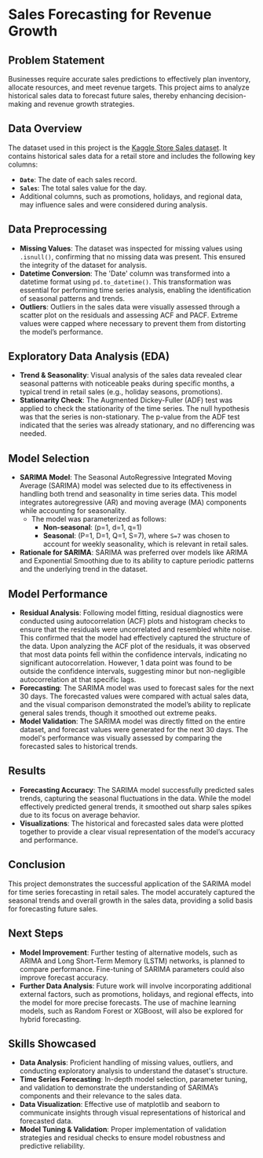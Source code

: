 # Sales Forecasting for Revenue Growth

## Problem Statement
Businesses require accurate sales predictions to effectively plan inventory, allocate resources, and meet revenue targets. This project aims to analyze historical sales data to forecast future sales, thereby enhancing decision-making and revenue growth strategies.

## Data Overview
The dataset used in this project is the [Kaggle Store Sales dataset](https://www.kaggle.com/datasets/competitions/store-sales-time-series-forecasting). 
It contains historical sales data for a retail store and includes the following key columns:
- **`Date`**: The date of each sales record.
- **`Sales`**: The total sales value for the day.
- Additional columns, such as promotions, holidays, and regional data, may influence sales and were considered during analysis.

## Data Preprocessing
- **Missing Values**: The dataset was inspected for missing values using `.isnull()`, confirming that no missing data was present. This ensured the integrity of the dataset for analysis.
- **Datetime Conversion**: The 'Date' column was transformed into a datetime format using `pd.to_datetime()`. This transformation was essential for performing time series analysis, enabling the identification of seasonal patterns and trends.
- **Outliers**: Outliers in the sales data were visually assessed through a scatter plot on the residuals and assessing ACF and PACF. Extreme values were capped where necessary to prevent them from distorting the model’s performance.

## Exploratory Data Analysis (EDA)
- **Trend & Seasonality**: Visual analysis of the sales data revealed clear seasonal patterns with noticeable peaks during specific months, a typical trend in retail sales (e.g., holiday seasons, promotions).
- **Stationarity Check**: The Augmented Dickey-Fuller (ADF) test was applied to check the stationarity of the time series. The null hypothesis was that the series is non-stationary. The p-value from the ADF test indicated that the series was already stationary, and no differencing was needed. 

## Model Selection
- **SARIMA Model**: The Seasonal AutoRegressive Integrated Moving Average (SARIMA) model was selected due to its effectiveness in handling both trend and seasonality in time series data. This model integrates autoregressive (AR) and moving average (MA) components while accounting for seasonality.
  - The model was parameterized as follows:
    - **Non-seasonal**: (p=1, d=1, q=1)
    - **Seasonal**: (P=1, D=1, Q=1, S=7), where `S=7` was chosen to account for weekly seasonality, which is relevant in retail sales.
- **Rationale for SARIMA**: SARIMA was preferred over models like ARIMA and Exponential Smoothing due to its ability to capture periodic patterns and the underlying trend in the dataset.
  
## Model Performance
- **Residual Analysis**: Following model fitting, residual diagnostics were conducted using autocorrelation (ACF) plots and histogram checks to ensure that the residuals were uncorrelated and resembled white noise. This confirmed that the model had effectively captured the structure of the data. Upon analyzing the ACF plot of the residuals, it was observed that most data points fell within the confidence intervals, indicating no significant autocorrelation. However, 1 data point was found to be outside the confidence intervals, suggesting minor but non-negligible autocorrelation at that specific lags.
- **Forecasting**: The SARIMA model was used to forecast sales for the next 30 days. The forecasted values were compared with actual sales data, and the visual comparison demonstrated the model’s ability to replicate general sales trends, though it smoothed out extreme peaks.
- **Model Validation**: The SARIMA model was directly fitted on the entire dataset, and forecast values were generated for the next 30 days. The model's performance was visually assessed by comparing the forecasted sales to historical trends.

## Results
- **Forecasting Accuracy**: The SARIMA model successfully predicted sales trends, capturing the seasonal fluctuations in the data. While the model effectively predicted general trends, it smoothed out sharp sales spikes due to its focus on average behavior.
- **Visualizations**: The historical and forecasted sales data were plotted together to provide a clear visual representation of the model’s accuracy and performance.

## Conclusion
This project demonstrates the successful application of the SARIMA model for time series forecasting in retail sales. The model accurately captured the seasonal trends and overall growth in the sales data, providing a solid basis for forecasting future sales.

## Next Steps
- **Model Improvement**: Further testing of alternative models, such as ARIMA and Long Short-Term Memory (LSTM) networks, is planned to compare performance. Fine-tuning of SARIMA parameters could also improve forecast accuracy.
- **Further Data Analysis**: Future work will involve incorporating additional external factors, such as promotions, holidays, and regional effects, into the model for more precise forecasts. The use of machine learning models, such as Random Forest or XGBoost, will also be explored for hybrid forecasting.

## Skills Showcased
- **Data Analysis**: Proficient handling of missing values, outliers, and conducting exploratory analysis to understand the dataset's structure.
- **Time Series Forecasting**: In-depth model selection, parameter tuning, and validation to demonstrate the understanding of SARIMA’s components and their relevance to the sales data.
- **Data Visualization**: Effective use of matplotlib and seaborn to communicate insights through visual representations of historical and forecasted data.
- **Model Tuning & Validation**: Proper implementation of validation strategies and residual checks to ensure model robustness and predictive reliability.

